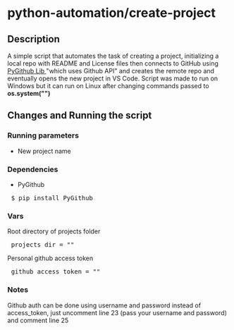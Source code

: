 # python-automation/create-project
## Description
A simple script that automates the task of creating a project, initializing a local repo with README and License files then connects to GitHub using <a href="https://github.com/PyGithub/PyGithub"> PyGithub Lib </a> "which uses Github API" and creates the remote repo and eventually opens the new project in VS Code. Script was made to run on Windows but it can run on Linux after changing commands passed to <b>os.system("")</b>

## Changes and Running the script
### Running parameters 
- New project name 
### Dependencies 
- PyGithub 
<pre> $ pip install PyGithub </pre>
### Vars
Root directory of projects folder
<pre> projects_dir = ""   </pre>
Personal github access token
<pre> github_access_token = ""   </pre>
### Notes 
Github auth can be done using username and password instead of access_token, just uncomment line 23 (pass your username and password) and comment line 25
